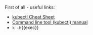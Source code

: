First of all - useful links:
- [kubectl Cheat Sheet](https://kubernetes.io/docs/reference/kubectl/cheatsheet/)
- [Command line tool (kubectl) manual](https://kubernetes.io/docs/reference/kubectl/)
- `k -h`{{exec}}
